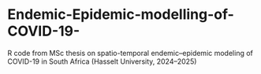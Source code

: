 # Endemic-Epidemic-modelling-of-COVID-19-
R code from MSc thesis on spatio-temporal endemic–epidemic modeling of COVID-19 in South Africa (Hasselt University, 2024–2025)
